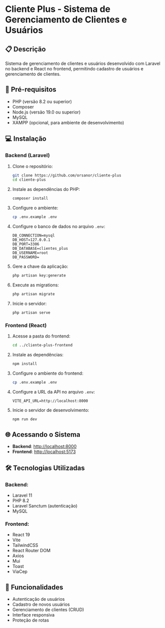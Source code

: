 # Cliente Plus - Sistema de Gerenciamento de Clientes e Usuários

## 📋 Descrição

Sistema de gerenciamento de clientes e usuários desenvolvido com Laravel no backend e React no frontend, permitindo cadastro de usuários e gerenciamento de clientes.

## 🚀 Pré-requisitos

-   PHP (versão 8.2 ou superior)
-   Composer
-   Node.js (versão 19.0 ou superior)
-   MySQL
-   XAMPP (opcional, para ambiente de desenvolvimento)

## 💻 Instalação

### Backend (Laravel)

1. Clone o repositório:
    ```bash
    git clone https://github.com/orsanor/cliente-plus
    cd cliente-plus
    ```
2. Instale as dependências do PHP:
    ```bash
    composer install
    ```
3. Configure o ambiente:
    ```bash
    cp .env.example .env
    ```
4. Configure o banco de dados no arquivo `.env`:

    ```env
    DB_CONNECTION=mysql
    DB_HOST=127.0.0.1
    DB_PORT=3306
    DB_DATABASE=clientes_plus
    DB_USERNAME=root
    DB_PASSWORD=
    ```

5. Gere a chave da aplicação:
    ```bash
    php artisan key:generate
    ```
6. Execute as migrations:
    ```bash
    php artisan migrate
    ```
7. Inicie o servidor:
    ```bash
    php artisan serve
    ```

### Frontend (React)

1. Acesse a pasta do frontend:
    ```bash
    cd ../cliente-plus-frontend
    ```
2. Instale as dependências:
    ```bash
    npm install
    ```
3. Configure o ambiente do frontend:
    ```bash
    cp .env.example .env
    ```
4. Configure a URL da API no arquivo `.env`:
    ```env
    VITE_API_URL=http://localhost:8000
    ```
5. Inicie o servidor de desenvolvimento:
    ```bash
    npm run dev
    ```

## 🌐 Acessando o Sistema

-   **Backend**: [http://localhost:8000](http://localhost:8000)
-   **Frontend**: [http://localhost:5173](http://localhost:5173)

## 🛠️ Tecnologias Utilizadas

### Backend:

-   Laravel 11
-   PHP 8.2
-   Laravel Sanctum (autenticação)
-   MySQL

### Frontend:

-   React 19
-   Vite
-   TailwindCSS
-   React Router DOM
-   Axios
-   Mui
-   Toast
-   ViaCep

## 🔐 Funcionalidades

-   Autenticação de usuários
-   Cadastro de novos usuários
-   Gerenciamento de clientes (CRUD)
-   Interface responsiva
-   Proteção de rotas
